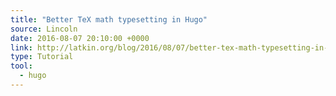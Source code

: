 ```yaml
---
title: "Better TeX math typesetting in Hugo"
source: Lincoln
date: 2016-08-07 20:10:00 +0000
link: http://latkin.org/blog/2016/08/07/better-tex-math-typesetting-in-hugo/
type: Tutorial
tool:
  - hugo
---
```






